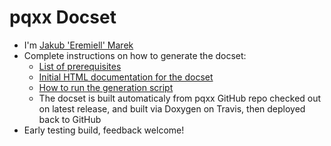 pqxx Docset
=======================

* I'm [Jakub 'Eremiell' Marek](https://twitter.com/Eremiell)
* Complete instructions on how to generate the docset:
  * [List of prerequisites](https://github.com/Eremiell/doxydash/blob/pqxx/Brewfile)
  * [Initial HTML documentation for the docset](https://github.com/jtv/libpqxx/tree/6.4.3)
  * [How to run the generation script](https://github.com/Eremiell/doxydash/blob/pqxx/.travis.yml)
  * The docset is built automaticaly from pqxx GitHub repo checked out on latest release, and built via Doxygen on Travis, then deployed back to GitHub
* Early testing build, feedback welcome!
